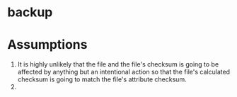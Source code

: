 # backup

# Assumptions
1.  It is highly unlikely that the file and the file's checksum is going to be
    affected by anything but an intentional action so that the file's calculated
    checksum is going to match the file's attribute checksum.
2.
